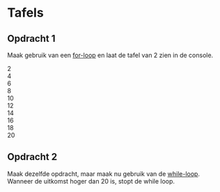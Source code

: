 # Tafels

## Opdracht 1
Maak gebruik van een [for-loop](https://www.w3schools.com/js/js_loop_for.asp) en laat de tafel van 2 zien in de console.

2\
4\
6\
8\
10\
12\
14\
16\
18\
20

## Opdracht 2
Maak dezelfde opdracht, maar maak nu gebruik van de [while-loop](https://www.w3schools.com/js/js_loop_while.asp). Wanneer de uitkomst hoger dan 20 is, stopt de while loop.
